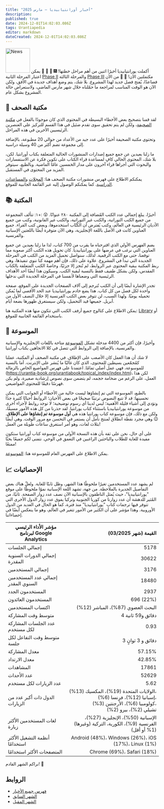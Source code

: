 ```yaml
---
title: "أخبار أورانتيابيديا — مارس 2025"
description:
published: true
date: 2024-12-01T14:02:03.086Z
tags: Urantiapedia
editor: markdown
dateCreated: 2024-12-01T14:02:03.086Z
---
```


<img src="/_assets/svg/icon-news.svg" alt="News" style="width: 80px;"> أكملت يورانتيابيديا أخيرًا اثنين من أهم مراحل خطتها! :fireworks: :tada: :muscle: :deciduous_tree: يمكن اعتبار المرحلة الثانية [Phase II](/ar/help/phases#milestone-ii-newspaper-library-urantia-library-and-encyclopedia) والمرحلة الثالثة [Phase III](/ar/help/phases#milestone-iii-translator) مكتملتين الآن! :clap: :clap: من الآن فصاعدًا، يُفتح فصل جديد لهذا المشروع. بلا شك، يتم وضع أهداف جديدة في الأفق، ولكن الآن هو الوقت المناسب لمراجعة ما حمّلناه خلال شهر مارس الماضي، ولاستعراض حالة المشروع بشكل عام.

## :page_with_curl: مكتبة الصحف

لقد قمنا بتصحيح بعض الأخطاء البسيطة في المحتوى الذي كان موجودًا بالفعل في [مكتبة الصحيفة](/ar/article)، ولكن لم يتم تحقيق سوى تقدم ضئيل في هذا القسم للتركيز على العنصرين الرئيسيين الآخرين في هذه المراحل.

وتحتوي مكتبة الصحيفة أخيرًا على عدد جيد من الأعداد من حوالي 20 مطبوعة، بالإضافة إلى مجموعة تضم أكثر من 40 وسيلة دراسية.

ما زلنا بعيدين عن جمع جميع إصدارات المنشورات الحالية المتعلقة بكتاب أورانتيا. لكن، بلا شك، المحتوى الحالي كافٍ لمساعدة قراء الكتاب على تكوين فكرة عن الاستفسارات والبحوث التي أجراها قراء آخرون على مدار الخمسين عامًا الماضية. وبالطبع، سيتوفر المزيد من المحتوى في المستقبل.

يمكنكم الاطلاع على فهرس منشورات مكتبة الصحف هنا: [المجلات](/en/index/articles) و[المساعدات الدراسية](/en/index/study_aids). كما يمكنكم الوصول إليه عبر القائمة الجانبية للموقع.

## :books: المكتبة

أخيرًا، يبلغ إجمالي عدد الكتب المُضافة إلى المكتبة ٢٨٠ عنوانًا. :astonished: :+١: تتألف المجموعة من جميع الكتب التوراتية، والكتب غير التوراتية، والكتب غير القانونية، وكتب من جميع الأديان الرئيسية في العالم، وكتب يُفترض أن الكُتّاب استخدموها، وبعض كتب القراء. جميع العناوين كانت في الأصل باللغة الإنجليزية، وهي الآن متوفرة أيضًا باللغتين الإسبانية والفرنسية.

يضم الفهرس الأولي الذي اقترحناه ما يقرب من 700 كتاب، لذا ما زلنا بعيدين عن جميع العناوين التي نرغب في عرضها على يورانتيابيديا. كان تحويل هذه الكتب أكثر صعوبة مما توقعنا، حتى مع الكتب الرقمية. لذلك، سنواصل تحميل المزيد من الكتب في المرحلة الجديدة التي تبدأ في المشروع. علاوة على ذلك، فإن أهم مهمة كنا ننوي تنفيذها، وهي ربط المكتبة ببقية المحتوى عبر الروابط، لم تُنجز إلا جزئيًا، وخاصةً الكتب المتعلقة بالكتاب المقدس، ولكن بشكل طفيف فقط بالنسبة لبقية الكتب. وسيكون هذا أيضًا أحد الأهداف الرئيسية التي وضعناها لأنفسنا في المرحلة الجديدة التي ندخلها.

تجدر الإشارة أيضًا إلى أن الكتب تُترجم إلى آلاف الصفحات الجديدة على الموقع، صفحة واحدة لكل فصل من كل كتاب. هذا يضع خادم يورانتيابيديا عند الحد الأقصى لما يُمكن تحميله يوميًا. ولهذا السبب، لن تتوفر بعض الكتب الفرنسية إلا خلال النصف الأول من أبريل. جميعها قيد التحميل، ولكن سيستغرق ظهورها بضعة أيام.

يمكن الاطلاع على كتالوج جميع أرفف الكتب التي تتكون منها هذه المكتبة هنا: [Library](/ar/index/books) أو باستخدام القائمة الجانبية للموقع.

## :card_index: الموسوعة

وأخيرًا، فإن أكثر من 4400 مدخلة تشكل [الموسوعة](/ar/topic) متاحة باللغات الإنجليزية والإسبانية والفرنسية، بالإضافة إلى الروابط التي تتصل في كلا الاتجاهين بكتاب أورانتيا.

لا شك أن هذا العمل كان الأصعب على الإطلاق. في مكتبة الصحف أو المكتبة، عملنا كمُجمّعين بسيطين للمحتوى، الذي كان غالبًا ما يُنشر على الإنترنت. أما بالنسبة للموسوعة، فهي عمل أصلي تمامًا. اعتمدنا على فهرس المواضيع الخاص بالزمالة (https://urantia-book.org/urantiabook/topical_index/index.htm)، لكن هذا العمل، على الرغم من ضخامة حجمه، لم يتضمن سوى نصوص إرشادية صغيرة، ولم يكن فهرسًا دقيقًا للمحتوى المواضيعي.

بالطبع، الموسوعة التي تم إنشاؤها ليست خالية من الأخطاء أو الجوانب التي يمكن تحسينها: قد لا تتبع النصوص ترتيبًا صحيحًا في بعض الأحيان؛ الروابط أحيانًا كثيرة جدًا وتؤدي إلى أشياء قليلة الأهمية؛ ليس لدينا أي رسوم توضيحية؛ لا توجد روابط لأجزاء أخرى من موسوعة يورانتيابيديا باستثناء كتاب يورانتيا. لقد حذرنا من كل هذه الأمور مسبقًا، ولكن مع ذلك، فإن موسوعة كتاب يورانتيا هذه هي **أول موسوعة تم إنشاؤها على الإطلاق**. 😉 وهي مجرد نقطة انطلاق لمنتج نأمل أن يستمر في التحسن مع مرور الوقت. وهي أيضًا بثلاث لغات، وهو أمر استغرق ساعات طويلة من العمل!

على أي حال، نحن على ثقة بأن هذه النسخة الأولى من موسوعة كتاب أورانتيا ستكون مفيدة للغاية للطلاب والباحثين الراغبين في التعمق في الوحي. نتمنى لكم جميعًا بحثًا ممتعًا!

يمكن الاطلاع على الفهرس العام للموسوعة هنا: [الموسوعة](/ar/index/topics).

## :chart_with_upwards_trend: الإحصائيات

لم يشهد عدد المستخدمين تغيرًا ملحوظًا هذا الشهر، وظل ثابتًا للغاية. ولعلّ هناك بعض التفاصيل الجديرة بالملاحظة. من جهة، تشهد اللغة الإسبانية نموًا ملحوظًا على موقع "يورانتيابيديا"، حيث يُمثل الناطقون بالإسبانية الآن نصف عدد زوار الصفحة. ثانيًا، من المُثير للدهشة أن عدد زوارنا من كوريا الجنوبية وتركيا يفوق عدد زوار الدول الأخرى التي تتوفر فيها ترجمات كتاب "يورانتيابيديا" منذ فترة، كما هو الحال في العديد من الدول الأوروبية. وهذا مؤشر على أن الكثير من الأمور تتغير في العالم، وهو ما ينعكس أيضًا في إحصاءاتنا.

مؤشر الأداء الرئيسي لبرنامج Google Analytics | القيمة (شهر 03/2025)
--- | ---:
إجمالي الجلسات | 5178
إجمالي الدورات السنوية المقدرة | 30622
إجمالي المستخدمين | 3176
إجمالي عدد المستخدمين السنوي المقدر | 18480
المستخدمون الجدد | 2937
المستخدمون العائدون | 696 (22%)
اكتساب المستخدمين | البحث العضوي (87%)، المباشر (12%)
متوسط ​​وقت المشاركة | 4 دقائق و59 ثانية
عدد الجلسات المشاركة لكل مستخدم | 0.93
متوسط ​​وقت التفاعل لكل جلسة | 3 دقائق و 3 ثوانٍ
معدل المشاركة | 57.15%
معدل الارتداد | 42.85%
المشاهدات | 17861
عدد الأحداث | 52629
عدد الزيارات لكل مستخدم | 5.62
الدول ذات أكبر عدد من الزيارات | الولايات المتحدة (19%)، المكسيك (13%)،<br> إسبانيا (12%)، فرنسا (6%)،<br> كولومبيا (6%)، الأرجنتين (3%)،<br> تشيلي (2%)، بيرو (2%)
لغات المستخدمين الأكثر زيارة | الإسبانية (50%)، الإنجليزية (27%)، الفرنسية (9%)، الكورية، التركية (وغيرها) (1% أو أقل)
أنظمة التشغيل الأكثر استخدامًا | Android (48%)، Windows (26%)، iOS (17%)، Linux (1%)
المتصفحات الأكثر استخدامًا | Chrome (69%)، Safari (18%)

نراكم الشهر القادم! :blue_heart:

## الروابط

- [فهرس جميع الأخبار](/ar/news)
- [الشهر السابق](/ar/news/2025/02)
- [الشهر المقبل](/ar/news/2025/Special)